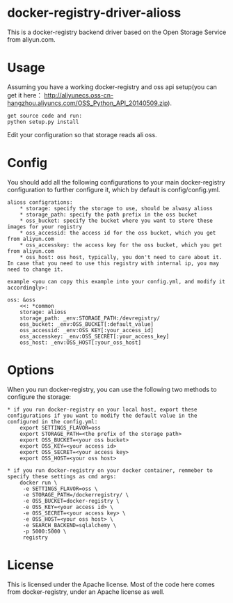 docker-registry-driver-alioss
=============================

This is a docker-registry backend driver based on the Open Storage Service from aliyun.com.

Usage
=========

Assuming you have a working docker-registry and oss api setup(you can get it here： http://aliyunecs.oss-cn-hangzhou.aliyuncs.com/OSS_Python_API_20140509.zip).

    get source code and run:
    python setup.py install

Edit your configuration so that storage reads ali oss.

Config
=========
You should add all the following configurations to your main docker-registry configuration to further configure it, which by default is  config/config.yml.
    
    alioss configrations:
        * storage: specify the storage to use, should be alwasy alioss 
        * storage_path: specify the path prefix in the oss bucket
        * oss_bucket: specify the bucket where you want to store these images for your registry
        * oss_accessid: the access id for the oss bucket, which you get from aliyun.com
        * oss_accesskey: the access key for the oss bucket, which you get from aliyun.com
        * oss_host: oss host, typically, you don't need to care about it. In case that you need to use this registry with internal ip, you may need to change it.

    example <you can copy this example into your config.yml, and modify it accordingly>:
    
    oss: &oss
        <<: *common
        storage: alioss
        storage_path: _env:STORAGE_PATH:/devregistry/
        oss_bucket: _env:OSS_BUCKET[:default_value]
        oss_accessid: _env:OSS_KEY[:your_access_id]
        oss_accesskey: _env:OSS_SECRET[:your_access_key]
        oss_host: _env:OSS_HOST[:your_oss_host]

Options
=========
When you run docker-registry, you can use the following two methods to configure the storage:

    * if you run docker-registry on your local host, export these configurations if you want to modify the default value in the configured in the config.yml:
        export SETTINGS_FLAVOR=oss
        export STORAGE_PATH=<the prefix of the storage path>
        export OSS_BUCKET=<your oss bucket>
        export OSS_KEY=<your access id>
        export OSS_SECRET=<your access key>
        export OSS_HOST=<your oss host>
    
    * if you run docker-registry on your docker container, remmeber to specify these settings as cmd args:
        docker run \
         -e SETTINGS_FLAVOR=oss \
         -e STORAGE_PATH=/dockerregistry/ \
         -e OSS_BUCKET=docker-registry \
         -e OSS_KEY=<your access id> \
         -e OSS_SECRET=<your access key> \
         -e OSS_HOST=<your oss host> \
         -e SEARCH_BACKEND=sqlalchemy \
         -p 5000:5000 \
         registry
    
License
=========
This is licensed under the Apache license. Most of the code here comes from docker-registry, under an Apache license as well.
